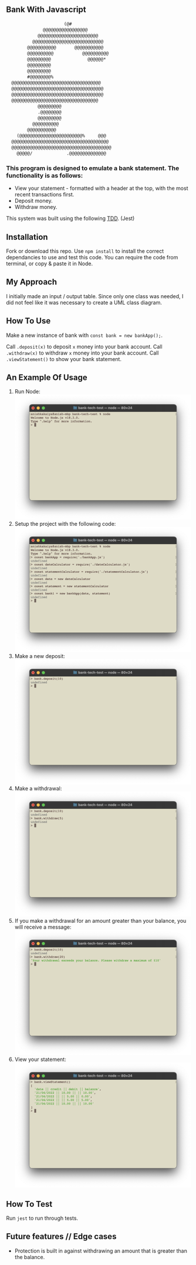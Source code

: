 ## Bank With Javascript
```
                      (@#                                              
              @@@@@@@@@@@@@@@@@                                       
            @@@@@@@@@@@@@@@@@@@@@@@                                    
          @@@@@@@@@@@@@@@@@@@@@@@@@@@                                  
        @@@@@@@@@@@       @@@@@@@@@@@                                 
        @@@@@@@@@@           @@@@@@@@@@                                
        @@@@@@@@@              @@@@@@*                                 
        @@@@@@@@@                                                      
        @@@@@@@@@                                                     
        #@@@@@@@@%                                                    
  @@@@@@@@@@@@@@@@@@@@@@@@@@@@@@@@@@                                   
  @@@@@@@@@@@@@@@@@@@@@@@@@@@@@@@@@@@                                  
  @@@@@@@@@@@@@@@@@@@@@@@@@@@@@@@@@@@                                  
  @@@@@@@@@@@@@@@@@@@@@@@@@@@@@@@@@                                   
            @@@@@@@@@                                                  
            .@@@@@@@@                                                  
            @@@@@@@@@                                                  
          @@@@@@@@@@                                                   
        @@@@@@@@@@@                                                    
    (@@@@@@@@@@@@@@@@@@@@@@@@%     @@@                                 
  @@@@@@@@@@@@@@@@@@@@@@@@@@@@@@@@@@@@@                                
  @@@@@@@@@@@@@@@@@@@@@@@@@@@@@@@@@@@@@@                              
    @@@@@/             .@@@@@@@@@@@@@@ 
```
### This program is designed to emulate a bank statement. The functionality is as follows:

* View your statement - formatted with a header at the top, with the most recent transactions first.
* Deposit money.
* Withdraw money.

This system was built using the following [TDD](https://en.wikipedia.org/wiki/Test-driven_development#:~:text=Test%2Ddriven%20development%20(TDD),software%20against%20all%20test%20cases.). (Jest)

## Installation
Fork or download this repo.
Use `npm install` to install the correct dependancies to use and test this code. You can require the code from terminal, or copy & paste it in Node.

## My Approach
I initially made an input / output table. Since only one class was needed, I did not feel like it was necessary to create a UML class diagram.

## How To Use
Make a new instance of bank with `const bank = new bankApp();`.

Call `.deposit(x)` to deposit `x` money into your bank account.
Call `.withdraw(x)` to withdraw `x` money into your bank account.
Call `.viewStatement()` to show your bank statement.

## An Example Of Usage
1. Run Node:
![run node in terminal](images/1-run-Node.png)
2. Setup the project with the following code:
![require bank app](images/project-setup.png)
3. Make a new deposit:
![deposit money into bank](images/3-Deposit.png)
4. Make a withdrawal:
![make a withdrawal](images/7-Wtihdraw-after-deposit.png)
5. If you make a withdrawal for an amount greater than your balance, you will receive a message:
![withdrawal error message](images/6-Withdraw-limiter.png)
6. View your statement:
![view statement](images/5-View-statement.png)


## How To Test
Run `jest` to run through tests.

## Future features // Edge cases
* Protection is built in against withdrawing an amount that is greater than the balance.


